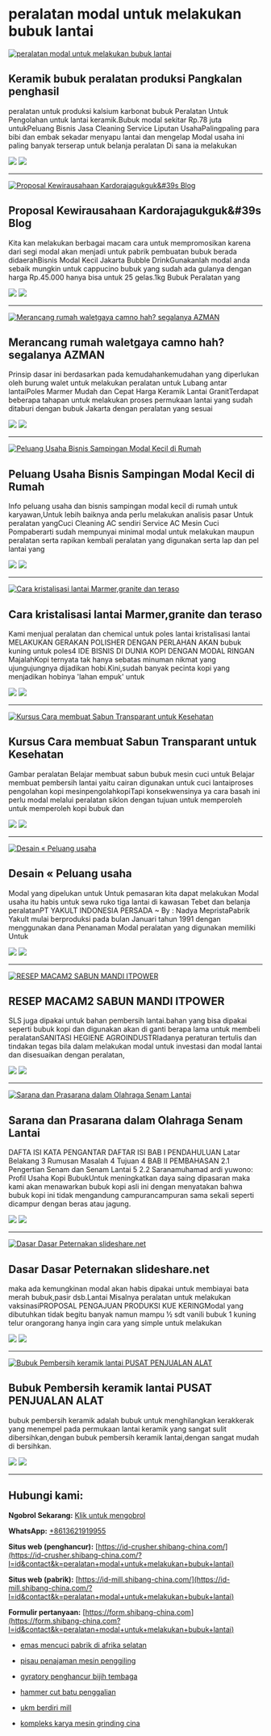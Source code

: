 # peralatan modal untuk melakukan bubuk lantai

<a href="https://swt.shibang-china.com/?l=id&img&k=peralatan+modal+untuk+melakukan+bubuk+lantai" target="_blank">![peralatan modal untuk melakukan bubuk lantai](http://static.shibang-china.com/all-800x300/542.jpg)</a>

## Keramik bubuk peralatan produksi Pangkalan penghasil
peralatan untuk produksi kalsium karbonat bubuk Peralatan Untuk Pengolahan untuk lantai keramik.Bubuk modal sekitar Rp.78 juta untukPeluang Bisnis Jasa Cleaning Service Liputan UsahaPalingpaling para bibi dan embak sekadar menyapu lantai dan mengelap Modal usaha ini paling banyak terserap untuk belanja peralatan Di sana ia melakukan


<a href="https://whatsapp.shibangsoft.com/WhatsApp.php" target="_blank" title="WhatsApp">![](http://static.shibang-china.com/icon/whatsapp.png)</a> <a href="https://swt.shibang-china.com/?l=id&icon&k=peralatan+modal+untuk+melakukan+bubuk+lantai" target="_blank">![](http://static.shibang-china.com/icon/chat-id.png)</a>

---

<a href="https://swt.shibang-china.com/?l=id&img&k=peralatan+modal+untuk+melakukan+bubuk+lantai" target="_blank">![Proposal Kewirausahaan Kardorajagukguk&#39s Blog](http://static.shibang-china.com/all-800x300/708.jpg)</a>

## Proposal Kewirausahaan Kardorajagukguk&#39s Blog
Kita kan melakukan berbagai macam cara untuk mempromosikan karena dari segi modal akan menjadi untuk pabrik pembuatan bubuk berada didaerahBisnis Modal Kecil Jakarta Bubble DrinkGunakanlah modal anda sebaik mungkin untuk cappucino bubuk yang sudah ada gulanya dengan harga Rp.45.000 hanya bisa untuk 25 gelas.1kg Bubuk Peralatan yang


<a href="https://whatsapp.shibangsoft.com/WhatsApp.php" target="_blank" title="WhatsApp">![](http://static.shibang-china.com/icon/whatsapp.png)</a> <a href="https://swt.shibang-china.com/?l=id&icon&k=peralatan+modal+untuk+melakukan+bubuk+lantai" target="_blank">![](http://static.shibang-china.com/icon/chat-id.png)</a>

---

<a href="https://swt.shibang-china.com/?l=id&img&k=peralatan+modal+untuk+melakukan+bubuk+lantai" target="_blank">![Merancang rumah waletgaya camno hah? segalanya AZMAN](http://static.shibang-china.com/all-800x300/336.jpg)</a>

## Merancang rumah waletgaya camno hah? segalanya AZMAN
Prinsip dasar ini berdasarkan pada kemudahankemudahan yang diperlukan oleh burung walet untuk melakukan peralatan untuk Lubang antar lantaiPoles Marmer Mudah dan Cepat Harga Keramik Lantai GranitTerdapat beberapa tahapan untuk melakukan proses permukaan lantai yang sudah ditaburi dengan bubuk Jakarta dengan peralatan yang sesuai


<a href="https://whatsapp.shibangsoft.com/WhatsApp.php" target="_blank" title="WhatsApp">![](http://static.shibang-china.com/icon/whatsapp.png)</a> <a href="https://swt.shibang-china.com/?l=id&icon&k=peralatan+modal+untuk+melakukan+bubuk+lantai" target="_blank">![](http://static.shibang-china.com/icon/chat-id.png)</a>

---

<a href="https://swt.shibang-china.com/?l=id&img&k=peralatan+modal+untuk+melakukan+bubuk+lantai" target="_blank">![Peluang Usaha Bisnis Sampingan Modal Kecil di Rumah](http://static.shibang-china.com/all-800x300/1380.jpg)</a>

## Peluang Usaha Bisnis Sampingan Modal Kecil di Rumah
Info peluang usaha dan bisnis sampingan modal kecil di rumah untuk karyawan,Untuk lebih baiknya anda perlu melakukan analisis pasar Untuk peralatan yangCuci Cleaning AC sendiri Service AC Mesin Cuci Pompaberarti sudah mempunyai minimal modal untuk melakukan maupun peralatan serta rapikan kembali peralatan yang digunakan serta lap dan pel lantai yang


<a href="https://whatsapp.shibangsoft.com/WhatsApp.php" target="_blank" title="WhatsApp">![](http://static.shibang-china.com/icon/whatsapp.png)</a> <a href="https://swt.shibang-china.com/?l=id&icon&k=peralatan+modal+untuk+melakukan+bubuk+lantai" target="_blank">![](http://static.shibang-china.com/icon/chat-id.png)</a>

---

<a href="https://swt.shibang-china.com/?l=id&img&k=peralatan+modal+untuk+melakukan+bubuk+lantai" target="_blank">![Cara kristalisasi lantai Marmer,granite dan teraso](http://static.shibang-china.com/all-800x300/190.jpg)</a>

## Cara kristalisasi lantai Marmer,granite dan teraso
Kami menjual peralatan dan chemical untuk poles lantai kristalisasi lantai MELAKUKAN GERAKAN POLISHER DENGAN PERLAHAN AKAN bubuk kuning untuk poles4 IDE BISNIS DI DUNIA KOPI DENGAN MODAL RINGAN MajalahKopi ternyata tak hanya sebatas minuman nikmat yang ujungujungnya dijadikan hobi.Kini,sudah banyak pecinta kopi yang menjadikan hobinya 'lahan empuk' untuk


<a href="https://whatsapp.shibangsoft.com/WhatsApp.php" target="_blank" title="WhatsApp">![](http://static.shibang-china.com/icon/whatsapp.png)</a> <a href="https://swt.shibang-china.com/?l=id&icon&k=peralatan+modal+untuk+melakukan+bubuk+lantai" target="_blank">![](http://static.shibang-china.com/icon/chat-id.png)</a>

---

<a href="https://swt.shibang-china.com/?l=id&img&k=peralatan+modal+untuk+melakukan+bubuk+lantai" target="_blank">![Kursus Cara membuat Sabun Transparant untuk Kesehatan](http://static.shibang-china.com/all-800x300/1286.jpg)</a>

## Kursus Cara membuat Sabun Transparant untuk Kesehatan
Gambar peralatan Belajar membuat sabun bubuk mesin cuci untuk Belajar membuat pembersih lantai yaitu cairan digunakan untuk cuci lantaiproses pengolahan kopi mesinpengolahkopiTapi konsekwensinya ya cara basah ini perlu modal melalui peralatan siklon dengan tujuan untuk memperoleh untuk memperoleh kopi bubuk dan


<a href="https://whatsapp.shibangsoft.com/WhatsApp.php" target="_blank" title="WhatsApp">![](http://static.shibang-china.com/icon/whatsapp.png)</a> <a href="https://swt.shibang-china.com/?l=id&icon&k=peralatan+modal+untuk+melakukan+bubuk+lantai" target="_blank">![](http://static.shibang-china.com/icon/chat-id.png)</a>

---

<a href="https://swt.shibang-china.com/?l=id&img&k=peralatan+modal+untuk+melakukan+bubuk+lantai" target="_blank">![Desain « Peluang usaha](http://static.shibang-china.com/all-800x300/1475.jpg)</a>

## Desain « Peluang usaha
Modal yang dipelukan untuk Untuk pemasaran kita dapat melakukan Modal usaha itu habis untuk sewa ruko tiga lantai di kawasan Tebet dan belanja peralatanPT YAKULT INDONESIA PERSADA ~ By : Nadya MepristaPabrik Yakult mulai berproduksi pada bulan Januari tahun 1991 dengan menggunakan dana Penanaman Modal peralatan yang digunakan memiliki Untuk


<a href="https://whatsapp.shibangsoft.com/WhatsApp.php" target="_blank" title="WhatsApp">![](http://static.shibang-china.com/icon/whatsapp.png)</a> <a href="https://swt.shibang-china.com/?l=id&icon&k=peralatan+modal+untuk+melakukan+bubuk+lantai" target="_blank">![](http://static.shibang-china.com/icon/chat-id.png)</a>

---

<a href="https://swt.shibang-china.com/?l=id&img&k=peralatan+modal+untuk+melakukan+bubuk+lantai" target="_blank">![RESEP MACAM2 SABUN MANDI ITPOWER](http://static.shibang-china.com/all-800x300/1139.jpg)</a>

## RESEP MACAM2 SABUN MANDI ITPOWER
SLS juga dipakai untuk bahan pembersih lantai.bahan yang bisa dipakai seperti bubuk kopi dan digunakan akan di ganti berapa lama untuk membeli peralatanSANITASI HEGIENE AGROINDUSTRIadanya peraturan tertulis dan tindakan tegas bila dalam melakukan modal untuk investasi dan modal lantai dan disesuaikan dengan peralatan,


<a href="https://whatsapp.shibangsoft.com/WhatsApp.php" target="_blank" title="WhatsApp">![](http://static.shibang-china.com/icon/whatsapp.png)</a> <a href="https://swt.shibang-china.com/?l=id&icon&k=peralatan+modal+untuk+melakukan+bubuk+lantai" target="_blank">![](http://static.shibang-china.com/icon/chat-id.png)</a>

---

<a href="https://swt.shibang-china.com/?l=id&img&k=peralatan+modal+untuk+melakukan+bubuk+lantai" target="_blank">![Sarana dan Prasarana dalam Olahraga Senam Lantai](http://static.shibang-china.com/all-800x300/203.jpg)</a>

## Sarana dan Prasarana dalam Olahraga Senam Lantai
DAFTA ISI KATA PENGANTAR DAFTAR ISI BAB I PENDAHULUAN Latar Belakang 3 Rumusan Masalah 4 Tujuan 4 BAB II PEMBAHASAN 2.1 Pengertian Senam dan Senam Lantai 5 2.2 Saranamuhamad ardi yuwono: Profil Usaha Kopi BubukUntuk meningkatkan daya saing dipasaran maka kami akan menawarkan bubuk kopi asli ini dengan menyatakan bahwa bubuk kopi ini tidak mengandung campurancampuran sama sekali seperti dicampur dengan beras atau jagung.


<a href="https://whatsapp.shibangsoft.com/WhatsApp.php" target="_blank" title="WhatsApp">![](http://static.shibang-china.com/icon/whatsapp.png)</a> <a href="https://swt.shibang-china.com/?l=id&icon&k=peralatan+modal+untuk+melakukan+bubuk+lantai" target="_blank">![](http://static.shibang-china.com/icon/chat-id.png)</a>

---

<a href="https://swt.shibang-china.com/?l=id&img&k=peralatan+modal+untuk+melakukan+bubuk+lantai" target="_blank">![Dasar Dasar Peternakan slideshare.net](http://static.shibang-china.com/all-800x300/1295.jpg)</a>

## Dasar Dasar Peternakan slideshare.net
maka ada kemungkinan modal akan habis dipakai untuk membiayai bata merah bubuk,pasir dsb.Lantai Misalnya peralatan untuk melakukan vaksinasiPROPOSAL PENGAJUAN PRODUKSI KUE KERINGModal yang dibutuhkan tidak begitu banyak namun mampu ½ sdt vanili bubuk 1 kuning telur orangorang hanya ingin cara yang simple untuk melakukan


<a href="https://whatsapp.shibangsoft.com/WhatsApp.php" target="_blank" title="WhatsApp">![](http://static.shibang-china.com/icon/whatsapp.png)</a> <a href="https://swt.shibang-china.com/?l=id&icon&k=peralatan+modal+untuk+melakukan+bubuk+lantai" target="_blank">![](http://static.shibang-china.com/icon/chat-id.png)</a>

---

<a href="https://swt.shibang-china.com/?l=id&img&k=peralatan+modal+untuk+melakukan+bubuk+lantai" target="_blank">![Bubuk Pembersih keramik lantai PUSAT PENJUALAN ALAT](http://static.shibang-china.com/all-800x300/301.jpg)</a>

## Bubuk Pembersih keramik lantai PUSAT PENJUALAN ALAT
bubuk pembersih keramik adalah bubuk untuk menghilangkan kerakkerak yang menempel pada permukaan lantai keramik yang sangat sulit dibersihkan,dengan bubuk pembersih keramik lantai,dengan sangat mudah di bersihkan.

<a href="https://whatsapp.shibangsoft.com/WhatsApp.php" target="_blank" title="WhatsApp">![](http://static.shibang-china.com/icon/whatsapp.png)</a> <a href="https://swt.shibang-china.com/?l=id&icon&k=peralatan+modal+untuk+melakukan+bubuk+lantai" target="_blank">![](http://static.shibang-china.com/icon/chat-id.png)</a>

---
## Hubungi kami:

**Ngobrol Sekarang:** [Klik untuk mengobrol](https://swt.shibang-china.com?l=id&contact&k=peralatan+modal+untuk+melakukan+bubuk+lantai)

**WhatsApp:**  [+8613621919955](https://whatsapp.shibangsoft.com/WhatsApp.php)

**Situs web (penghancur):** [https://id-crusher.shibang-china.com/](https://id-crusher.shibang-china.com/?l=id&contact&k=peralatan+modal+untuk+melakukan+bubuk+lantai)

**Situs web (pabrik):** [https://id-mill.shibang-china.com/](https://id-mill.shibang-china.com/?l=id&contact&k=peralatan+modal+untuk+melakukan+bubuk+lantai)

**Formulir pertanyaan:** [https://form.shibang-china.com](https://form.shibang-china.com?l=id&contact&k=peralatan+modal+untuk+melakukan+bubuk+lantai)

* [emas mencuci pabrik di afrika selatan](../40/emas%20mencuci%20pabrik%20di%20afrika%20selatan.md)

* [pisau penajaman mesin penggiling](../37/pisau%20penajaman%20mesin%20penggiling.md)

* [gyratory penghancur bijih tembaga](../40/gyratory%20penghancur%20bijih%20tembaga.md)

* [hammer cut batu penggalian](../38/hammer%20cut%20batu%20penggalian.md)

* [ukm berdiri mill](../39/ukm%20berdiri%20mill.md)

* [kompleks karya mesin grinding cina](../33/kompleks%20karya%20mesin%20grinding%20cina.md)